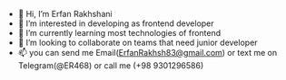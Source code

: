 - 👋 Hi, I’m Erfan Rakhshani
- 👀 I’m interested in developing as frontend developer
- 🌱 I’m currently learning most technologies of frontend
- 💞️ I’m looking to collaborate on teams that need junior developer
- 📫 you can send me Email(ErfanRakhsh83@gmail.com) or text me on Telegram(@ER468) or call me (+98 9301296586)
